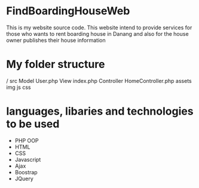 # FindBoardingHouseWeb
This is my website source code. This website intend to provide services for those who wants to rent boarding house in Danang and also for the house owner publishes their house information
# My folder structure
/
  src
    Model
      User.php
    View
      index.php
    Controller
     HomeController.php
  assets
    img
    js
    css
    
 # languages, libaries and technologies to be used
 - PHP OOP
 - HTML
 - CSS
 - Javascript
 - Ajax
 - Boostrap
 - JQuery
